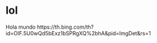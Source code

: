 # lol
<Body>Hola mundo</Body>
<image>https://th.bing.com/th?id=OIF.5U0wQd5bExz1bSPRgXQ%2bhA&pid=ImgDet&rs=1</image>
